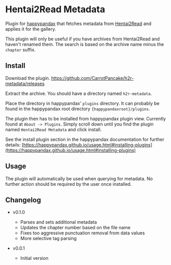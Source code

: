 # Hentai2Read Metadata

Plugin for [happypandax](https://github.com/happypandax/happypandax) that fetches metadata from [Hentai2Read](https://hentai2read.com) and applies it for the gallery.

This plugin will only be useful if you have archives from Hentai2Read and haven't renamed them.
The search is based on the archive name minus the `chapter` suffix.

## Install

Download the plugin.
https://github.com/CarrotPancake/h2r-metadata/releases

Extract the archive.
You should have a directory named `h2r-metadata`.

Place the directory in happypandax' `plugins` directory.
It can probably be found in the happypandax root directory `{happypandaxroot}/plugins`.

The plugin then has to be installed from happypandax plugin view.
Currently found at `About -> Plugins`.
Simply scroll down until you find the plugin named `Hentai2Read Metadata` and click install.

See the install plugin section in the happypandax documentation for further details: [https://happypandax.github.io/usage.html#installing-plugins](https://happypandax.github.io/usage.html#installing-plugins)

## Usage

The plugin will automatically be used when querying for metadata.
No further action should be required by the user once installed.

## Changelog

- v0.1.0

  - Parses and sets additional metadata
  - Updates the chapter number based on the file name
  - Fixes too aggressive punctuation removal from data values
  - More selective tag parsing

- v0.0.1
  - Initial version

